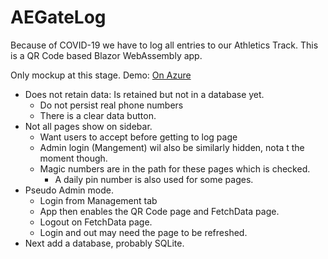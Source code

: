 # AEGateLog
Because of COVID-19 we have to log all entries to our Athletics Track. This is a QR Code based Blazor WebAssembly app. 

Only mockup at this stage. 
Demo: [On Azure](https://bit.ly/3fnzHij)
- Does not retain data: Is retained but not in a database yet.
  - Do not persist real phone numbers
  - There is a clear data button.
- Not all pages show on sidebar.
  - Want users to accept before getting to log page
  - Admin login (Mangement) wil also be similarly hidden, nota t the moment though.
  - Magic numbers are in the path for these pages which is checked.
    - A daily pin number is also used for some pages.
- Pseudo Admin mode.
  - Login from Management tab
  - App then enables the QR Code page and FetchData page.
  - Logout on FetchData page.
  - Login and out may need the page to be refreshed.
- Next add a database, probably SQLite.
